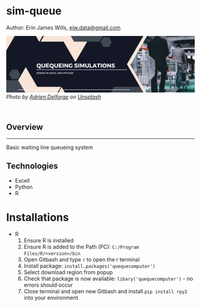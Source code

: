 # sim-queue

Author:  Erin James Wills, ejw.data@gmail.com  

![Queueing Simulation](./images/queue-simulation.png)  
<cite>Photo by <a href="https://unsplash.com/@adriendlf?utm_source=unsplash&utm_medium=referral&utm_content=creditCopyText">Adrien Delforge</a> on <a href="https://unsplash.com/s/photos/checkout?utm_source=unsplash&utm_medium=referral&utm_content=creditCopyText">Unsplash</a></cite>

<br>

## Overview  
<hr>  
Basic waiting line queueing system

## Technologies
* Excell
* Python
* R



# Installations
* R
    1.  Ensure R is installed
    1.  Ensure R is added to the Path (PC):  `C:/Program Files/R/<version>/bin`
    1.  Open Gitbash and type `r` to open the r terminal
    1.  Install package:  `install.packages('quequecomputer')`
    1.  Select download region from popup
    1.  Check that package is now available:  `libary('quequecomputer')` - no errors should occur
    1.  Close terminal and open new Gitbash and install `pip install rpy2` into your environment
